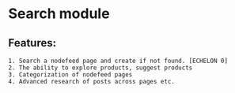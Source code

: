 # Search module

## Features:
	
	1. Search a nodefeed page and create if not found. [ECHELON 0]
	2. The ability to explore products, suggest products
	3. Categorization of nodefeed pages
	4. Advanced research of posts across pages etc.